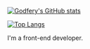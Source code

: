 [![Godfery's GitHub stats](https://github-readme-stats.vercel.app/api?username=hiyangguo&show_icons=true)](https://github.com/anuraghazra/github-readme-stats)

[![Top Langs](https://github-readme-stats.vercel.app/api/top-langs/?username=hiyangguo&layout=compact)](https://github.com/anuraghazra/github-readme-stats)

I'm a front-end developer.
